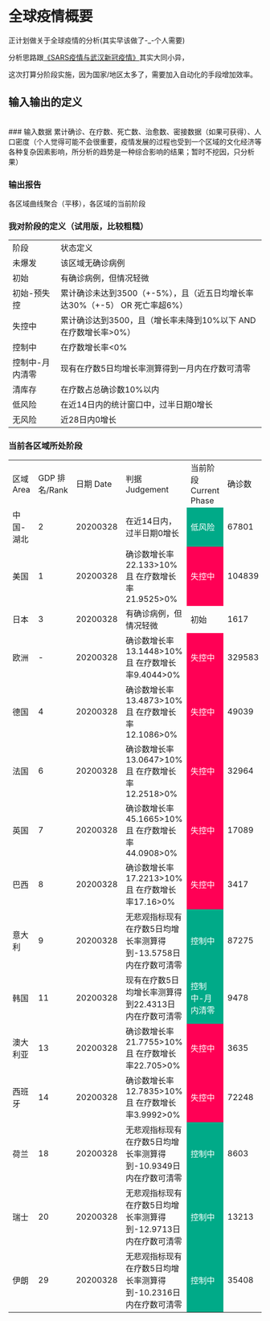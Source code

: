 # 全球疫情概要

正计划做关于全球疫情的分析(其实早该做了-_-个人需要)

分析思路跟<a href="./SARS疫情与武汉新冠疫情.md">《SARS疫情与武汉新冠疫情》</a>其实大同小异，
<br/>

这次打算分阶段实施，因为国家/地区太多了，需要加入自动化的手段增加效率。

## 输入输出的定义
<br/>
### 输入数据
累计确诊、在疗数、死亡数、治愈数、密接数据（如果可获得）、人口密度（个人觉得可能不会很重要，疫情发展的过程也受到一个区域的文化经济等各种复杂因素影响，所分析的趋势是一种综合影响的结果；暂时不挖因，只分析果）



### 输出报告
各区域曲线聚合（平移），各区域的当前阶段

### 我对阶段的定义（试用版，比较粗糙）
<table align=center>
<tr><td>阶段</td><td>状态定义</td></tr>
<tr><td>未爆发</td><td>该区域无确诊病例</td></tr>
<tr><td>初始</td><td>有确诊病例，但情况轻微</td></tr>
<tr><td>初始-预失控</td><td>累计确诊未达到3500（+-5%），且（近五日均增长率达30%（+-5） OR 死亡率超6%）</td></tr>
<tr><td>失控中</td><td>累计确诊达到3500，且（增长率未降到10%以下 AND 在疗数增长率>0%）</td></tr>
<tr><td>控制中</td><td>在疗数增长率<0%</td></tr>
<tr><td>控制中-月内清零</td><td>现有在疗数5日均增长率测算得到一月内在疗数可清零</td></tr>
<tr><td>清库存</td><td>在疗数占总确诊数10%以内</td></tr>
<tr><td>低风险</td><td>在近14日内的统计窗口中，过半日期0增长</td></tr>
<tr><td>无风险</td><td>近28日内0增长</td></tr>
</table>

### 当前各区域所处阶段
<table align=center>
<tr><td>区域 Area</td><td>GDP 排名/Rank</td><td>日期 Date</td><td>判据 Judgement</td><td>当前阶段 Current Phase</td><td>确诊数</td><td>治愈率 Cured /%</td><td>死亡率</td><td>确诊增长率</td><td>在疗增长率</td></tr>
<tr><td>中国-湖北</td><td>2</td><td>20200328</td><td>在近14日内，过半日期0增长</td><td bgcolor="#00aa88"><font color="white">低风险</font></td><td>67801</td><td>91.5886%</td><td>4.6858%</td><td>0%</td><td>-12.7461%</td></tr>
<tr><td>美国</td><td>1</td><td>20200328</td><td>确诊数增长率22.133>10% 且 在疗数增长率21.9525>0%</td><td bgcolor="#ff0055"><font color="white">失控中</font></td><td>104839</td><td>0.85274%</td><td>1.632%</td><td>22.133%</td><td>21.9525%</td></tr>
<tr><td>日本</td><td>3</td><td>20200328</td><td>有确诊病例，但情况轻微</td><td>初始</td><td>1617</td><td>23.0056%</td><td>3.3395%</td><td>7.5848%</td><td>8.9661%</td></tr>
<tr><td>欧洲</td><td>-</td><td>20200328</td><td>确诊数增长率13.1448>10% 且 在疗数增长率9.4044>0%</td><td bgcolor="#ff0055"><font color="white">失控中</font></td><td>329583</td><td>12.4679%</td><td>6.0522%</td><td>13.1448%</td><td>9.4044%</td></tr>
<tr><td>德国</td><td>4</td><td>20200328</td><td>确诊数增长率13.4873>10% 且 在疗数增长率12.1086>0%</td><td bgcolor="#ff0055"><font color="white">失控中</font></td><td>49039</td><td>14.1357%</td><td>0.65866%</td><td>13.4873%</td><td>12.1086%</td></tr>
<tr><td>法国</td><td>6</td><td>20200328</td><td>确诊数增长率13.0647>10% 且 在疗数增长率12.2518>0%</td><td bgcolor="#ff0055"><font color="white">失控中</font></td><td>32964</td><td>17.2916%</td><td>6.0521%</td><td>13.0647%</td><td>12.2518%</td></tr>
<tr><td>英国</td><td>7</td><td>20200328</td><td>确诊数增长率45.1665>10% 且 在疗数增长率44.0908>0%</td><td bgcolor="#ff0055"><font color="white">失控中</font></td><td>17089</td><td>0.78998%</td><td>5.9629%</td><td>45.1665%</td><td>44.0908%</td></tr>
<tr><td>巴西</td><td>8</td><td>20200328</td><td>确诊数增长率17.2213>10% 且 在疗数增长率17.16>0%</td><td bgcolor="#ff0055"><font color="white">失控中</font></td><td>3417</td><td>0%</td><td>2.6924%</td><td>17.2213%</td><td>17.16%</td></tr>
<tr><td>意大利</td><td>9</td><td>20200328</td><td>无悲观指标现有在疗数5日均增长率测算得到-13.5758日内在疗数可清零</td><td bgcolor="#00aa88"><font color="white">控制中</font></td><td>87275</td><td>12.5465%</td><td>10.6078%</td><td>7.5756%</td><td>7.2163%</td></tr>
<tr><td>韩国</td><td>11</td><td>20200328</td><td>现有在疗数5日均增长率测算得到22.4313日内在疗数可清零</td><td bgcolor="#00aa88"><font color="white">控制中-月内清零</font></td><td>9478</td><td>50.7597%</td><td>1.5193%</td><td>1.5645%</td><td>-3.0439%</td></tr>
<tr><td>澳大利亚</td><td>13</td><td>20200328</td><td>确诊数增长率21.7755>10% 且 在疗数增长率22.705>0%</td><td bgcolor="#ff0055"><font color="white">失控中</font></td><td>3635</td><td>3.2737%</td><td>0.38514%</td><td>21.7755%</td><td>22.705%</td></tr>
<tr><td>西班牙</td><td>14</td><td>20200328</td><td>确诊数增长率12.7835>10% 且 在疗数增长率3.9992>0%</td><td bgcolor="#ff0055"><font color="white">失控中</font></td><td>72248</td><td>17.0039%</td><td>7.8757%</td><td>12.7835%</td><td>3.9992%</td></tr>
<tr><td>荷兰</td><td>18</td><td>20200328</td><td>无悲观指标现有在疗数5日均增长率测算得到-10.9349日内在疗数可清零</td><td bgcolor="#00aa88"><font color="white">控制中</font></td><td>8603</td><td>29.0596%</td><td>6.3466%</td><td>0%</td><td>-31.0289%</td></tr>
<tr><td>瑞士</td><td>20</td><td>20200328</td><td>无悲观指标现有在疗数5日均增长率测算得到-12.9713日内在疗数可清零</td><td bgcolor="#00aa88"><font color="white">控制中</font></td><td>13213</td><td>11.5795%</td><td>1.7786%</td><td>11.8703%</td><td>-1.7086%</td></tr>
<tr><td>伊朗</td><td>29</td><td>20200328</td><td>无悲观指标现有在疗数5日均增长率测算得到-10.2316日内在疗数可清零</td><td bgcolor="#00aa88"><font color="white">控制中</font></td><td>35408</td><td>32.9841%</td><td>7.1086%</td><td>9.5138%</td><td>12.7039%</td></tr>



</table>